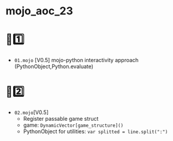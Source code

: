 # mojo_aoc_23
# 🌅1️⃣
- ```01.mojo``` [V0.5]
mojo-python interactivity approach (PythonObject,Python.evaluate)
# 🌅2️⃣ 
- ```02.mojo```[V0.5]
  - Register passable game struct
  - game: ```DynamicVector[game_structure]()```
  - PythonObject for utilities: ```var splitted = line.split(":")```
